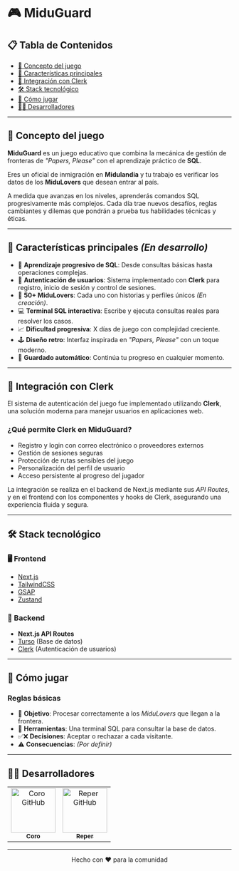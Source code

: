 # 🎮 MiduGuard

## 📋 Tabla de Contenidos  
- [📖 Concepto del juego](#-concepto-del-juego)  
- [🌟 Características principales](#-características-principales)  
- [🔐 Integración con Clerk](#-integración-con-clerk)  
- [🛠️ Stack tecnológico](#-stack-tecnológico)  
- [🎯 Cómo jugar](#-cómo-jugar)  
- [👨‍💻 Desarrolladores](#-desarrolladores)  

---

## 📖 Concepto del juego  
**MiduGuard** es un juego educativo que combina la mecánica de gestión de fronteras de _"Papers, Please"_ con el aprendizaje práctico de **SQL**.  

Eres un oficial de inmigración en **Midulandia** y tu trabajo es verificar los datos de los **MiduLovers** que desean entrar al país.  

A medida que avanzas en los niveles, aprenderás comandos SQL progresivamente más complejos. Cada día trae nuevos desafíos, reglas cambiantes y dilemas que pondrán a prueba tus habilidades técnicas y éticas.

---

## 🌟 Características principales *(En desarrollo)*  
- 🧠 **Aprendizaje progresivo de SQL**: Desde consultas básicas hasta operaciones complejas.  
- 🔐 **Autenticación de usuarios**: Sistema implementado con **Clerk** para registro, inicio de sesión y control de sesiones.  
- 👤 **50+ MiduLovers**: Cada uno con historias y perfiles únicos *(En creación)*.  
- 💻 **Terminal SQL interactiva**: Escribe y ejecuta consultas reales para resolver los casos.  
- 📈 **Dificultad progresiva**: X días de juego con complejidad creciente.  
- 🕹️ **Diseño retro**: Interfaz inspirada en _"Papers, Please"_ con un toque moderno.  
- 💾 **Guardado automático**: Continúa tu progreso en cualquier momento.

---

## 🔐 Integración con Clerk  
El sistema de autenticación del juego fue implementado utilizando **Clerk**, una solución moderna para manejar usuarios en aplicaciones web.  

### ¿Qué permite Clerk en MiduGuard?  
- Registro y login con correo electrónico o proveedores externos  
- Gestión de sesiones seguras  
- Protección de rutas sensibles del juego  
- Personalización del perfil de usuario  
- Acceso persistente al progreso del jugador  

La integración se realiza en el backend de Next.js mediante sus _API Routes_, y en el frontend con los componentes y hooks de Clerk, asegurando una experiencia fluida y segura.

---

## 🛠️ Stack tecnológico  

### 🖥️ Frontend  
- [Next.js](https://nextjs.org/)  
- [TailwindCSS](https://tailwindcss.com/)  
- [GSAP](https://gsap.com/)  
- [Zustand](https://github.com/pmndrs/zustand)  

### 🔧 Backend  
- **Next.js API Routes**  
- [Turso](https://turso.tech/) (Base de datos)  
- [Clerk](https://clerk.com/) (Autenticación de usuarios)

---

## 🎯 Cómo jugar  

### Reglas básicas  
- 🎯 **Objetivo**: Procesar correctamente a los *MiduLovers* que llegan a la frontera.  
- 🧰 **Herramientas**: Una terminal SQL para consultar la base de datos.  
- ✅❌ **Decisiones**: Aceptar o rechazar a cada visitante.  
- ⚠️ **Consecuencias**: *(Por definir)*

---

## 👨‍💻 Desarrolladores  

<table>
  <tr>
    <td align="center">
      <a href="https://github.com/CoroFranco">
        <img src="https://avatars.githubusercontent.com/u/your-user-id" width="100px;" alt="Coro GitHub" /><br />
        <sub><b>Coro</b></sub>
      </a>
    </td>
    <td align="center">
      <a href="#">
        <img src="https://avatars.githubusercontent.com/u/another-user-id" width="100px;" alt="Reper GitHub" /><br />
        <sub><b>Reper</b></sub>
      </a>
    </td>
  </tr>
</table>

---

<p align="center">
  Hecho con ❤️ para la comunidad
</p>
